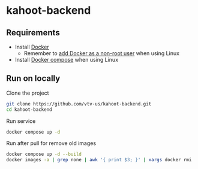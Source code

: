 # kahoot-backend

## Requirements

- Install [Docker](https://docs.docker.com/engine/install/)
  - Remember to [add Docker as a non-root user](https://docs.docker.com/engine/install/linux-postinstall/#manage-docker-as-a-non-root-user) when using Linux
- Install [Docker compose](https://docs.docker.com/compose/install/linux/) when using Linux

## Run on locally

Clone the project

```bash
git clone https://github.com/vtv-us/kahoot-backend.git
cd kahoot-backend
```

Run service

```bash
docker compose up -d
```
Run after pull for remove old images

```bash
docker compose up -d --build
docker images -a | grep none | awk '{ print $3; }' | xargs docker rmi
```
